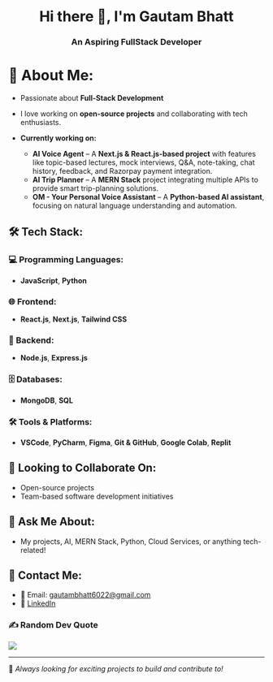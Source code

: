 <h1 align="center">Hi there 👋, I'm Gautam Bhatt</h1>
<h3 align="center">An Aspiring FullStack Developer</h3>

# 💫 About Me:
- Passionate about **Full-Stack Development**
- I love working on **open-source projects** and collaborating with tech enthusiasts.
  
- **Currently working on:**
  - **AI Voice Agent** – A **Next.js & React.js-based project** with features like topic-based lectures, mock interviews, Q&A, note-taking, chat history, feedback, and 
    Razorpay payment integration.   
  - **AI Trip Planner** – A **MERN Stack** project integrating multiple APIs to provide smart trip-planning solutions.  
  - **OM - Your Personal Voice Assistant** – A **Python-based AI assistant**, focusing on natural language understanding and automation.  

## 🛠️ Tech Stack:
### 💻 Programming Languages:
- **JavaScript**, **Python**  

### 🌐 Frontend:
- **React.js**, **Next.js**, **Tailwind CSS**  

### 🔧 Backend:
- **Node.js**, **Express.js**  

### 🗄️ Databases:
- **MongoDB**, **SQL**  

### 🛠️ Tools & Platforms:
- **VSCode**, **PyCharm**, **Figma**, **Git & GitHub**, **Google Colab**, **Replit**


## 👯 Looking to Collaborate On:
- Open-source projects  
- Team-based software development initiatives  

## 💬 Ask Me About:
- My projects, AI, MERN Stack, Python, Cloud Services, or anything tech-related!

## 📩 Contact Me:
- 📧 Email: gautambhatt6022@gmail.com  
- 💼 [LinkedIn](https://www.linkedin.com/in/gautam-bhatt)


### ✍️ Random Dev Quote
![](https://quotes-github-readme.vercel.app/api?type=horizontal&theme=radical)

---

🚀 *Always looking for exciting projects to build and contribute to!*  

